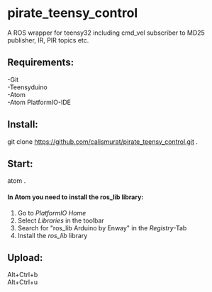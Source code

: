 # pirate_teensy_control
A ROS wrapper for teensy32 including cmd_vel subscriber to MD25 publisher, IR, PIR topics etc.

## Requirements:  
-Git  
-Teensyduino  
-Atom  
-Atom PlatformIO-IDE

## Install:  
git clone https://github.com/calismurat/pirate_teensy_control.git .

## Start:  
atom .

#### In Atom you need to install the ros_lib library:
1. Go to *PlatformIO Home*
2. Select *Libraries* in the toolbar
3. Search for "ros_lib Arduino by Enway" in the *Registry*-Tab
4. Install the *ros_lib* library

## Upload:  
Alt+Ctrl+b  
Alt+Ctrl+u
